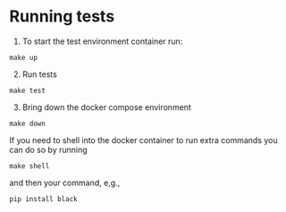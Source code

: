 # Running tests
1. To start the test environment container run:
```shell
make up
```
2. Run tests 
```shell
make test
```
3. Bring down the docker compose environment
```shell
make down
```

If you need to shell into the docker container to run extra commands you can do so by running 
```shell
make shell
```
and then your command, e,g., 
```shell
pip install black
```
